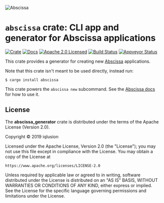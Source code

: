 ![Abscissa](https://www.iqlusion.io/img/github/iqlusioninc/abscissa/abscissa.svg)

# `abscissa` crate: CLI app and generator for Abscissa applications

[![Crate][crate-image]][crate-link]
[![Docs][docs-image]][docs-link]
[![Apache 2.0 Licensed][license-image]][license-link]
[![Build Status][build-image]][build-link]
[![Appveyor Status][appveyor-image]][appveyor-link]

This crate provides a generator for creating new [Abscissa] applications.

Note that this crate isn't meant to be used directly, instead run:

```
$ cargo install abscissa
```

This crate powers the `abscissa new` subcommand. See the [Abscissa docs]
for how to use it.

## License

The **abscissa_generator** crate is distributed under the terms of the
Apache License (Version 2.0).

Copyright © 2019 iqlusion

Licensed under the Apache License, Version 2.0 (the "License");
you may not use this file except in compliance with the License.
You may obtain a copy of the License at

    https://www.apache.org/licenses/LICENSE-2.0

Unless required by applicable law or agreed to in writing, software
distributed under the License is distributed on an "AS IS" BASIS,
WITHOUT WARRANTIES OR CONDITIONS OF ANY KIND, either express or implied.
See the License for the specific language governing permissions and
limitations under the License.

[crate-image]: https://img.shields.io/crates/v/abscissa_generator.svg
[crate-link]: https://crates.io/crates/abscissa_generator
[docs-image]: https://docs.rs/abscissa_generator/badge.svg
[docs-link]: https://docs.rs/abscissa_generator/
[license-image]: https://img.shields.io/badge/license-Apache2.0-blue.svg
[license-link]: https://github.com/iqlusioninc/abscissa/blob/develop/LICENSE
[build-image]: https://travis-ci.com/iqlusioninc/abscissa.svg?branch=develop
[build-link]: https://travis-ci.com/iqlusioninc/abscissa
[appveyor-image]: https://ci.appveyor.com/api/projects/status/9bgh8je3rsmbyo0y?svg=true
[appveyor-link]: https://ci.appveyor.com/project/tony-iqlusion/abscissa
[Abscissa]: https://github.com/iqlusioninc/abscissa/
[Abscissa docs]: https://docs.rs/abscissa/
